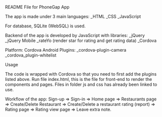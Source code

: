README File for PhoneGap App

The app is made under 3 main languages:
_HTML
_CSS
_JavaScript

For database, SQLite (WebSQL) is used.

Backend of the app is developed by JavaScript with libraries:
_jQuery
_jQuery Mobile
_rateYo (render star for rating and get rating data)
_Cordova

Platform: Cordova Android
Plugins:
_cordova-plugin-camera
_cordova_plugin-whitelist

Usage

The code is wrapped with Cordova so that you need to first add the plugins listed above.
Run file index.html, this is the file for front-end to render the components and pages. Files in folder js and css has already been linked to use.

Workflow of the app: Sign-up => Sign-in => Home page => Restaurants page => Create/Delete Restaurant => Create/Delete a restaurant rating (report) => Rating page => Rating view page => Leave extra note.
